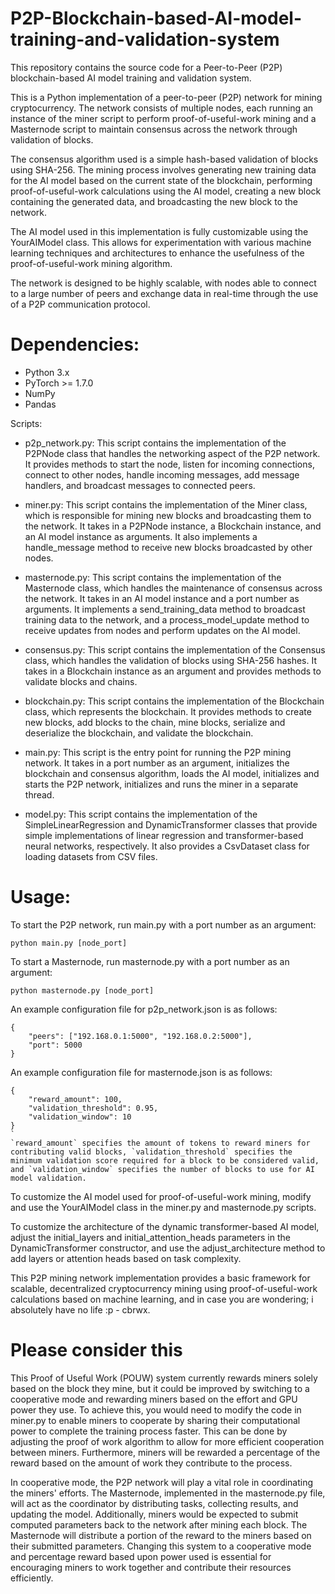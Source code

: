 # P2P-Blockchain-based-AI-model-training-and-validation-system
This repository contains the source code for a Peer-to-Peer (P2P) blockchain-based AI model training and validation system. 

This is a Python implementation of a peer-to-peer (P2P) network for mining cryptocurrency. The network consists of multiple nodes, each running an instance of the miner script to perform proof-of-useful-work mining and a Masternode script to maintain consensus across the network through validation of blocks.

The consensus algorithm used is a simple hash-based validation of blocks using SHA-256. The mining process involves generating new training data for the AI model based on the current state of the blockchain, performing proof-of-useful-work calculations using the AI model, creating a new block containing the generated data, and broadcasting the new block to the network.

The AI model used in this implementation is fully customizable using the YourAIModel class. This allows for experimentation with various machine learning techniques and architectures to enhance the usefulness of the proof-of-useful-work mining algorithm.

The network is designed to be highly scalable, with nodes able to connect to a large number of peers and exchange data in real-time through the use of a P2P communication protocol.

# Dependencies:

- Python 3.x
- PyTorch >= 1.7.0
- NumPy
- Pandas

Scripts:

- p2p_network.py:
This script contains the implementation of the P2PNode class that handles the networking aspect of the P2P network. It provides methods to start the node, listen for incoming connections, connect to other nodes, handle incoming messages, add message handlers, and broadcast messages to connected peers.

- miner.py:
This script contains the implementation of the Miner class, which is responsible for mining new blocks and broadcasting them to the network. It takes in a P2PNode instance, a Blockchain instance, and an AI model instance as arguments. It also implements a handle_message method to receive new blocks broadcasted by other nodes.

- masternode.py:
This script contains the implementation of the Masternode class, which handles the maintenance of consensus across the network. It takes in an AI model instance and a port number as arguments. It implements a send_training_data method to broadcast training data to the network, and a process_model_update method to receive updates from nodes and perform updates on the AI model.

- consensus.py:
This script contains the implementation of the Consensus class, which handles the validation of blocks using SHA-256 hashes. It takes in a Blockchain instance as an argument and provides methods to validate blocks and chains.

- blockchain.py:
This script contains the implementation of the Blockchain class, which represents the blockchain. It provides methods to create new blocks, add blocks to the chain, mine blocks, serialize and deserialize the blockchain, and validate the blockchain.

- main.py:
This script is the entry point for running the P2P mining network. It takes in a port number as an argument, initializes the blockchain and consensus algorithm, loads the AI model, initializes and starts the P2P network, initializes and runs the miner in a separate thread.

- model.py:
This script contains the implementation of the SimpleLinearRegression and DynamicTransformer classes that provide simple implementations of linear regression and transformer-based neural networks, respectively. It also provides a CsvDataset class for loading datasets from CSV files.

# Usage:

To start the P2P network, run main.py with a port number as an argument:
```
python main.py [node_port]
```

To start a Masternode, run masternode.py with a port number as an argument:
```
python masternode.py [node_port]
```

An example configuration file for p2p_network.json is as follows:
```
{
    "peers": ["192.168.0.1:5000", "192.168.0.2:5000"],
    "port": 5000
}
```
An example configuration file for masternode.json is as follows:
```
{
    "reward_amount": 100,
    "validation_threshold": 0.95,
    "validation_window": 10
}
`
`reward_amount` specifies the amount of tokens to reward miners for contributing valid blocks, `validation_threshold` specifies the minimum validation score required for a block to be considered valid, and `validation_window` specifies the number of blocks to use for AI model validation.
```

To customize the AI model used for proof-of-useful-work mining, modify and use the YourAIModel class in the miner.py and masternode.py scripts.

To customize the architecture of the dynamic transformer-based AI model, adjust the initial_layers and initial_attention_heads parameters in the DynamicTransformer constructor, and use the adjust_architecture method to add layers or attention heads based on task complexity.

This P2P mining network implementation provides a basic framework for scalable, decentralized cryptocurrency mining using proof-of-useful-work calculations based on machine learning, and in case you are wondering; i absolutely have no life :p - cbrwx.

# Please consider this 

This Proof of Useful Work (POUW) system currently rewards miners solely based on the block they mine, but it could be improved by switching to a cooperative mode and rewarding miners based on the effort and GPU power they use. To achieve this, you would need to modify the code in miner.py to enable miners to cooperate by sharing their computational power to complete the training process faster. This can be done by adjusting the proof of work algorithm to allow for more efficient cooperation between miners. Furthermore, miners will be rewarded a percentage of the reward based on the amount of work they contribute to the process.

In cooperative mode, the P2P network will play a vital role in coordinating the miners' efforts. The Masternode, implemented in the masternode.py file, will act as the coordinator by distributing tasks, collecting results, and updating the model. Additionally, miners would be expected to submit computed parameters back to the network after mining each block. The Masternode will distribute a portion of the reward to the miners based on their submitted parameters. Changing this system to a cooperative mode and percentage reward based upon power used is essential for encouraging miners to work together and contribute their resources efficiently.
